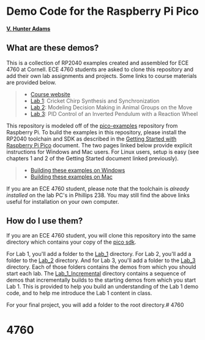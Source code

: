 # Demo Code for the Raspberry Pi Pico
#### [V. Hunter Adams](https://vanhunteradams.com)

## What are these demos?

This is a collection of RP2040 examples created and assembled for ECE 4760 at Cornell. ECE 4760 students are asked to clone this repository and add their own lab assignments and projects. Some links to course materials are provided below.

> - [Course website](https://ece4760.github.io)
> - [Lab 1](https://vanhunteradams.com/Pico/Cricket/Crickets.html): Cricket Chirp Synthesis and Synchronization
> - [Lab 2](https://vanhunteradams.com/Pico/Animal_Movement/Animal_Movement.html): Modeling Decision Making in Animal Groups on the Move
> - [Lab 3](https://vanhunteradams.com/Pico/ReactionWheel/ReactionWheel.html): PID Control of an Inverted Pendulum with a Reaction Wheel

This repository is modeled off of the [pico-examples](https://github.com/raspberrypi/pico-examples) repository from Raspberry Pi. To build the examples in this repository, please install the RP2040 toolchain and SDK as described in the [Getting Started with Raspberry Pi Pico](https://datasheets.raspberrypi.com/pico/getting-started-with-pico.pdf) document. The two pages linked below provide explicit instructions for Windows and Mac users. For Linux users, setup is easy (see chapters 1 and 2 of the Getting Started document linked previously). 

> - [Building these examples on Windows](https://vanhunteradams.com/Pico/Setup/PicoSetup.html)
> - [Building these examples on Mac](https://vanhunteradams.com/Pico/Setup/PicoSetupMac.html)

If you are an ECE 4760 student, please note that the toolchain is *already installed* on the lab PC's in Phillips 238. You may still find the above links useful for installation on your own computer.

## How do I use them?

If you are an ECE 4760 student, you will clone this repository into the same directory which contains your copy of the [pico sdk](https://github.com/raspberrypi/pico-sdk). 

For Lab 1, you'll add a folder to the [Lab_1](Lab_1) directory. For Lab 2, you'll add a folder to the [Lab_2](Lab_2) directory. And for Lab 3, you'll add a folder to the [Lab_3](Lab_3) directory. Each of those folders contains the demos from which you should start each lab. The [Lab_1_Incremental](Lab_1_Incremental) directory contains a sequence of demos that incrementally builds to the starting demos from which you start Lab 1. This is provided to help you build an understanding of the Lab 1 demo code, and to help me introduce the Lab 1 content in class.

For your final project, you will add a folder to the root directory.# 4760
# 4760
